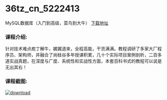 # 36tz_cn_5222413
MySQL数据库（入门到高级，菜鸟到大牛）
[下载地址](http://www.36tz.cn/article/5222413 "下载地址")
### 课程介绍:
针对技术难点庖丁解牛，娓娓道来，全程高能，干货满满。教程调研了多家大厂程序员、架构师，并融合了尚硅谷多年授课积累，几十个实际项目案例剖析，二百多道实战真题，在深度与广度、系统性和实战性方面，本套百科书式的教程可以说是无出其右！

### 课程截图:
[![download](http://36tz.cn/muke_img/2022_01_2-29.png "下载地址")](http://www.36tz.cn "下载地址")
